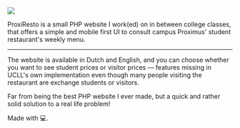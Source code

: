 ![](http://i.imgur.com/ft6TGbm.png)

ProxiResto is a small PHP website I work(ed) on in between college classes, that offers a simple and mobile first UI to consult campus Proximus' student restaurant's weekly menu. 

---

The website is available in Dutch and English, and you can choose whether you want to see student prices or visitor prices — features missing in UCLL's own implementation even though many people visiting the restaurant are exchange students or visitors.

Far from being the best PHP website I ever made, but a quick and rather solid solution to a real life problem! 

Made with 💻.
